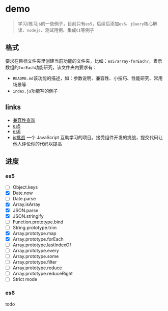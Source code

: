 # demo

> 学习/练习js的一些例子，目前只有`es5`，后续后添加`es6`、`jQuery`核心解读、`nodejs`、测试用例、集成`CI`等例子

## 格式

要求在目标文件夹里创建当前功能的文件夹，比如：`es5/array-forEach/`，表示数组的`forEach`功能研究，该文件夹内要求有：

* `README.md`该功能的描述，如：参数说明、兼容性、小技巧、性能研究、常用场景等
* `index.js`功能写的例子

## links

* [兼容性查询](http://caniuse.com/)
* [es5](http://kangax.github.io/compat-table/es5/)
* [es6](http://kangax.github.io/compat-table/es6/)
* [js挑战](https://github.com/nimojs/learn-js)  一个 JavaScript 互助学习的项目。接受组件开发的挑战，提交代码让他人评论你的代码以提高

## 进度

### es5

- [ ] Object.keys
- [x] Date.now
- [ ] Date.parse
- [x] Array.isArray
- [x] JSON.parse
- [x] JSON.stringify
- [ ] Function.prototype.bind
- [ ] String.prototype.trim
- [x] Array.prototype.map
- [x] Array.prototype.forEach
- [ ] Array.prototype.lastIndexOf
- [ ] Array.prototype.every
- [ ] Array.prototype.some
- [ ] Array.prototype.filter
- [ ] Array.prototype.reduce
- [ ] Array.prototype.reduceRight
- [ ] Strict mode

### es6

todo
